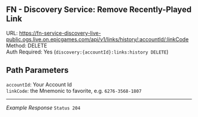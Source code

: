 ## FN - Discovery Service: Remove Recently-Played Link

URL: https://fn-service-discovery-live-public.ogs.live.on.epicgames.com/api/v1/links/history/:accountId/:linkCode \
Method: DELETE \
Auth Required: Yes (`discovery:{accountId}:links:history DELETE`)

## Path Parameters

`accountId`: Your Account Id <br/>
`linkCode`: the Mnemonic to favorite, e.g. `6276-3568-1807`

---

_Example Response_ `Status 204`
